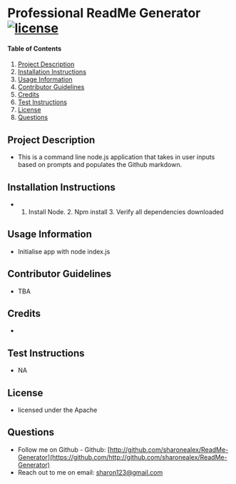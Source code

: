 # Professional ReadMe Generator [![license](https://img.shields.io/badge/license-Apache-blue)](https://shields.io)
      
  #### Table of Contents
  1. [Project Description](#project-description)
  2. [Installation Instructions](#installation-instructions)
  3. [Usage Information](#usage-information)
  4. [Contributor Guidelines](#contributor-guidelines)
  5. [Credits](#credits)
  5. [Test Instructions](#test-instructions)
  6. [License](#license)
  7. [Questions](#questions)

  ## Project Description
  * This is a command line node.js application that takes in user inputs based on prompts and populates the Github markdown.
  ## Installation Instructions
  * 1. Install Node. 2. Npm install 3. Verify all dependencies downloaded
  ## Usage Information
  * Initialise app with node index.js
  ## Contributor Guidelines
  * TBA
  ## Credits
  * 
  ## Test Instructions
  * NA
  ## License
  * licensed under the Apache
  ## Questions
  * Follow me on Github - Github: [http://github.com/sharonealex/ReadMe-Generator](https://github.com/http://github.com/sharonealex/ReadMe-Generator)
  * Reach out to me on email: sharon123@gmail.com
  